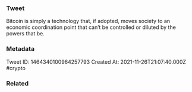 ### Tweet
Bitcoin is simply a technology that, if adopted, moves society to an economic coordination point that can’t be controlled or diluted by the powers that be.

### Metadata
Tweet ID: 1464340100964257793
Created At: 2021-11-26T21:07:40.000Z
#crypto 

### Related

